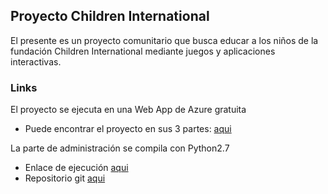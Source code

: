## Proyecto Children International

El presente es un proyecto comunitario que busca educar a los niños de la fundación Children International mediante juegos y aplicaciones interactivas.

### Links ###

El proyecto se ejecuta en una Web App de Azure gratuita

* Puede encontrar el proyecto en sus 3 partes: [aqui](http://bc-children.azurewebsites.net/)

La parte de administración se compila con Python2.7

* Enlace de ejecución [aqui](https://bc-adm.azurewebsites.net)
* Repositorio git [aqui](https://github.com/whacosta/Children)
